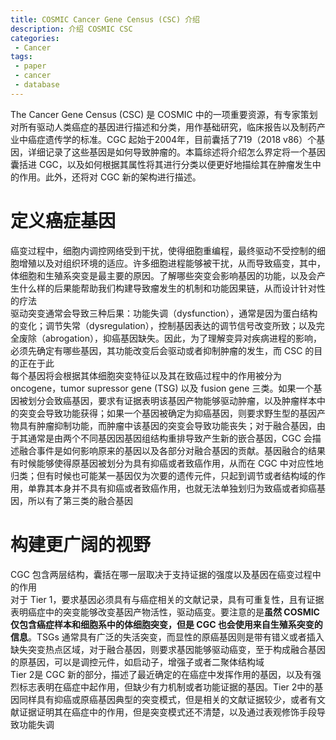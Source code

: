 ```yaml
---
title: COSMIC Cancer Gene Census (CSC) 介绍
description: 介绍 COSMIC CSC
categories:
 - Cancer
tags:
 - paper
 - cancer
 - database
---
```


The Cancer Gene Census (CSC) 是 COSMIC 中的一项重要资源，有专家策划对所有驱动人类癌症的基因进行描述和分类，用作基础研究，临床报告以及制药产业中癌症遗传学的标准。CGC 起始于2004年，目前囊括了719（2018 v86）个基因，详细记录了这些基因是如何导致肿瘤的。本篇综述将介绍怎么界定将一个基因囊括进 CGC，以及如何根据其属性将其进行分类以便更好地描绘其在肿瘤发生中的作用。此外，还将对 CGC 新的架构进行描述。  
  
# 定义癌症基因
癌变过程中，细胞内调控网络受到干扰，使得细胞重编程，最终驱动不受控制的细胞增殖以及对组织环境的适应。许多细胞进程能够被干扰，从而导致癌变，其中，体细胞和生殖系突变是最主要的原因。了解哪些突变会影响基因的功能，以及会产生什么样的后果能帮助我们构建导致瘤发生的机制和功能因果链，从而设计针对性的疗法  
驱动突变通常会导致三种后果：功能失调（dysfunction），通常是因为蛋白结构的变化；调节失常（dysregulation），控制基因表达的调节信号改变所致；以及完全废除（abrogation），抑癌基因缺失。因此，为了理解变异对疾病进程的影响，必须先确定有哪些基因，其功能改变后会驱动或者抑制肿瘤的发生，而 CSC 的目的正在于此  
每个基因将会根据其体细胞突变特征以及其在致癌过程中的作用被分为 oncogene，tumor supressor gene (TSG) 以及 fusion gene 三类。如果一个基因被划分会致癌基因，要求有证据表明该基因产物能够驱动肿瘤，以及肿瘤样本中的突变会导致功能获得；如果一个基因被确定为抑癌基因，则要求野生型的基因产物具有肿瘤抑制功能，而肿瘤中该基因的突变会导致功能丧失；对于融合基因，由于其通常是由两个不同基因因基因组结构重排导致产生新的嵌合基因，CGC 会描述融合事件是如何影响原来的基因以及各部分对融合基因的贡献。基因融合的结果有时候能够使得原基因被划分为具有抑癌或者致癌作用，从而在 CGC 中对应性地归类；但有时候也可能某一基因仅为次要的遗传元件，只起到调节或者结构域的作用，单靠其本身并不具有抑癌或者致癌作用，也就无法单独划归为致癌或者抑癌基因，所以有了第三类的融合基因  
  
# 构建更广阔的视野  
CGC 包含两层结构，囊括在哪一层取决于支持证据的强度以及基因在癌变过程中的作用  
对于 Tier 1，要求基因必须具有与癌症相关的文献记录，具有可重复性，且有证据表明癌症中的突变能够改变基因产物活性，驱动癌变。要注意的是**虽然 COSMIC 仅包含癌症样本和细胞系中的体细胞突变，但是 CGC 也会使用来自生殖系突变的信息**。TSGs 通常具有广泛的失活突变，而显性的原癌基因则是带有错义或者插入缺失突变热点区域，对于融合基因，则要求基因能够驱动癌变，至于构成融合基因的原基因，可以是调控元件，如启动子，增强子或者二聚体结构域  
Tier 2是 CGC 新的部分，描述了最近确定的在癌症中发挥作用的基因，以及有强烈标志表明在癌症中起作用，但缺少有力机制或者功能证据的基因。Tier 2中的基因同样具有抑癌或原癌基因典型的突变模式，但是相关的文献证据较少，或者有文献证据证明其在癌症中的作用，但是突变模式还不清楚，以及通过表观修饰手段导致功能失调
